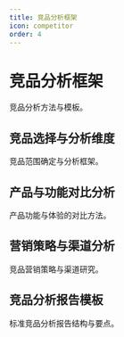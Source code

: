 ```yaml
---
title: 竞品分析框架
icon: competitor
order: 4
---
```


# 竞品分析框架

竞品分析方法与模板。

## 竞品选择与分析维度

竞品范围确定与分析框架。

## 产品与功能对比分析

产品功能与体验的对比方法。

## 营销策略与渠道分析

竞品营销策略与渠道研究。

## 竞品分析报告模板

标准竞品分析报告结构与要点。

